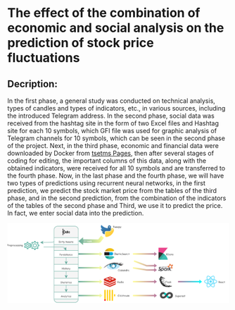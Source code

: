 # The effect of the combination of economic and social analysis on the prediction of stock price fluctuations

## Decription:

In the first phase, a general study was conducted on technical analysis, types of candles and types of indicators, etc., in various sources, including the introduced Telegram address. In the second phase, social data was received from the hashtag site in the form of two Excel files and Hashtag site for each 10 symbols, which GFI file was used for graphic analysis of Telegram channels for 10 symbols, which can be seen in the second phase of the project. Next, in the third phase, economic and financial data were downloaded by Docker from [tsetms Pages](https://www.tsetmc.com/Loader.aspx?ParTree=15/), then after several stages of coding for editing, the important columns of this data, along with the obtained indicators, were received for all 10 symbols and are transferred to the fourth phase. Now, in the last phase and the fourth phase, we will have two types of predictions using recurrent neural networks, in the first prediction, we predict the stock market price from the tables of the third phase, and in the second prediction, from the combination of the indicators of the tables of the second phase and Third, we use it to predict the price. In fact, we enter social data into the prediction.

![Schematic](https://github.com/arminayat/bigdata-finalproject/blob/main/schematic.png)
